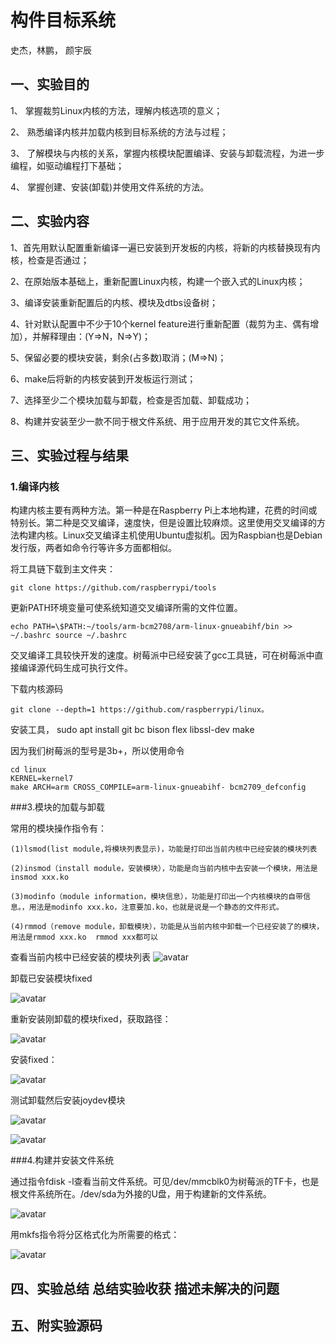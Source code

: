 # 构件目标系统 #


史杰，林鹏， 颜宇辰

## 一、实验目的  ##

1、 掌握裁剪Linux内核的方法，理解内核选项的意义；

2、 熟悉编译内核并加载内核到目标系统的方法与过程；

3、 了解模块与内核的关系，掌握内核模块配置编译、安装与卸载流程，为进一步编程，如驱动编程打下基础；

4、 掌握创建、安装(卸载)并使用文件系统的方法。

## 二、实验内容  

1、首先用默认配置重新编译一遍已安装到开发板的内核，将新的内核替换现有内核，检查是否通过；

2、在原始版本基础上，重新配置Linux内核，构建一个嵌入式的Linux内核；

3、编译安装重新配置后的内核、模块及dtbs设备树；

4、针对默认配置中不少于10个kernel feature进行重新配置（裁剪为主、偶有增加），并解释理由：(Y=>N，N=>Y)；

5、保留必要的模块安装，剩余(占多数)取消；(M=>N)；

6、make后将新的内核安装到开发板运行测试；

7、选择至少二个模块加载与卸载，检查是否加载、卸载成功；

8、构建并安装至少一款不同于根文件系统、用于应用开发的其它文件系统。

## 三、实验过程与结果   

### 1.编译内核

构建内核主要有两种方法。第一种是在Raspberry Pi上本地构建，花费的时间或特别长。第二种是交叉编译，速度快，但是设置比较麻烦。这里使用交叉编译的方法构建内核。Linux交叉编译主机使用Ubuntu虚拟机。因为Raspbian也是Debian发行版，两者如命令行等许多方面都相似。

将工具链下载到主文件夹：

	git clone https://github.com/raspberrypi/tools 

更新PATH环境变量可使系统知道交叉编译所需的文件位置。

	echo PATH=\$PATH:~/tools/arm-bcm2708/arm-linux-gnueabihf/bin >> ~/.bashrc source ~/.bashrc
交叉编译工具较快开发的速度。树莓派中已经安装了gcc工具链，可在树莓派中直接编译源代码生成可执行文件。

下载内核源码

	git clone --depth=1 https://github.com/raspberrypi/linux。  
安装工具，
	sudo apt install git bc bison flex libssl-dev make  

因为我们树莓派的型号是3b+，所以使用命令

	cd linux
	KERNEL=kernel7
	make ARCH=arm CROSS_COMPILE=arm-linux-gnueabihf- bcm2709_defconfig




###3.模块的加载与卸载

常用的模块操作指令有：

	(1)lsmod(list module,将模块列表显示)，功能是打印出当前内核中已经安装的模块列表

	(2)insmod（install module，安装模块），功能是向当前内核中去安装一个模块，用法是insmod xxx.ko

	(3)modinfo（module information，模块信息），功能是打印出一个内核模块的自带信息。，用法是modinfo xxx.ko，注意要加.ko，也就是说是一个静态的文件形式。

	(4)rmmod（remove module，卸载模块），功能是从当前内核中卸载一个已经安装了的模块，用法是rmmod xxx.ko  rmmod xxx都可以

查看当前内核中已经安装的模块列表
![avatar](./lab5-picture/pic5.png)

卸载已安装模块fixed

![avatar](./lab5-picture/pic6.png)

重新安装刚卸载的模块fixed，获取路径：

![avatar](./lab5-picture/pic7.png)

安装fixed：

![avatar](./lab5-picture/pic8.png)

测试卸载然后安装joydev模块

![avatar](./lab5-picture/pic9.png)


![avatar](./lab5-picture/pic10.png)

###4.构建并安装文件系统

通过指令fdisk -l查看当前文件系统。可见/dev/mmcblk0为树莓派的TF卡，也是根文件系统所在。/dev/sda为外接的U盘，用于构建新的文件系统。

![avatar](./lab5-picture/pic11.png)

用mkfs指令将分区格式化为所需要的格式：

![avatar](./lab5-picture/pic12.png)



## 四、实验总结 总结实验收获 描述未解决的问题  ##





## 五、附实验源码 ##
